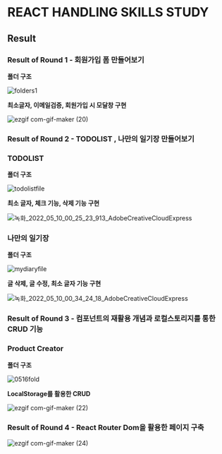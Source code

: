 # REACT HANDLING SKILLS STUDY


## Result

### Result of Round 1 - 회원가입 폼 만들어보기

**폴더 구조**

![folders1](https://user-images.githubusercontent.com/96774661/167060147-cd309505-1feb-4b5c-8692-c387361af473.PNG)


**최소글자, 이메일검증, 회원가입 시 모달창 구현**

![ezgif com-gif-maker (20)](https://user-images.githubusercontent.com/96774661/167060984-3ca5f431-33d4-4244-a1e8-4fe9dd9cfb9f.gif)



### Result of Round 2 - TODOLIST , 나만의 일기장 만들어보기


### TODOLIST

**폴더 구조**

![todolistfile](https://user-images.githubusercontent.com/96774661/167442625-42823281-5f47-4fdb-bc41-3308e103174e.PNG)


**최소 글자, 체크 기능, 삭제 기능 구현**


![녹화_2022_05_10_00_25_23_913_AdobeCreativeCloudExpress](https://user-images.githubusercontent.com/96774661/167444299-b554b6d3-d34b-4540-98a6-5a89eecd3f27.gif)



### 나만의 일기장

**폴더 구조**

![mydiaryfile](https://user-images.githubusercontent.com/96774661/167445000-b3e0a34c-02b6-42fd-967d-8cd0f8b2da65.PNG)


**글 삭제, 글 수정, 최소 글자 기능 구현**

![녹화_2022_05_10_00_34_24_18_AdobeCreativeCloudExpress](https://user-images.githubusercontent.com/96774661/167445747-e6f772a0-f9f9-4c2b-8bf6-4811e59d04b5.gif)





### Result of Round 3 - 컴포넌트의 재활용 개념과 로컬스토리지를 통한 CRUD 기능


### Product Creator
**폴더 구조**

![0516fold](https://user-images.githubusercontent.com/96774661/168532782-d339dbff-a246-458e-a9f8-13ed06d0c22c.PNG)



**LocalStorage를 활용한 CRUD**

![ezgif com-gif-maker (22)](https://user-images.githubusercontent.com/96774661/168532661-df908a1c-cd94-4adc-a279-42c37dd44816.gif)




### Result of Round 4 - React Router Dom을 활용한 페이지 구축

![ezgif com-gif-maker (24)](https://user-images.githubusercontent.com/96774661/169747397-14ecb251-7ea9-4535-9d79-9f2a6507fc64.gif)


